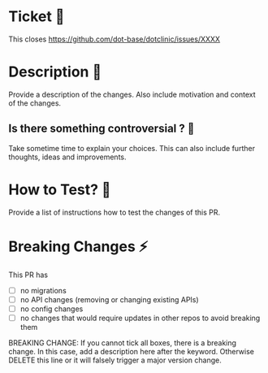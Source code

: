 # Ticket 🎫
This closes https://github.com/dot-base/dotclinic/issues/XXXX

# Description 📖
Provide a description of the changes. Also include motivation and context of the changes.

## Is there something controversial ? 🚨
Take sometime time to explain your choices.
This can also include further thoughts, ideas and improvements.

# How to Test? 🧪
Provide a list of instructions how to test the changes of this PR.

# Breaking Changes ⚡️
This PR has
- [ ] no migrations
- [ ] no API changes (removing or changing existing APIs)
- [ ] no config changes
- [ ] no changes that would require updates in other repos to avoid breaking them

BREAKING CHANGE: If you cannot tick all boxes, there is a breaking change. In this case, add a description here after the keyword. Otherwise DELETE this line or it will falsely trigger a major version change.
